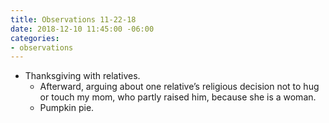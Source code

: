```yaml
---
title: Observations 11-22-18
date: 2018-12-10 11:45:00 -06:00
categories:
- observations
---
```


- Thanksgiving with relatives.
	- Afterward, arguing about one relative’s religious decision not to hug or touch my mom, who partly raised him, because she is a woman.
	- Pumpkin pie.